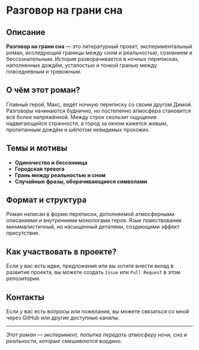 # Разговор на грани сна

## Описание
**Разговор на грани сна** — это литературный проект, экспериментальный роман, исследующий границы между сном и реальностью, сознанием и бессознательным. История разворачивается в ночных переписках, наполненных дождём, усталостью и тонкой гранью между повседневным и тревожным.

## О чём этот роман?
Главный герой, Макс, ведёт ночную переписку со своим другом Димой. Разговоры начинаются буднично, но постепенно атмосфера становится всё более напряжённой. Между строк скользит ощущение надвигающейся странности, а город за окном кажется живым, пропитанным дождём и шёпотом невидимых прохожих.

## Темы и мотивы
- **Одиночество и бессонница**
- **Городская тревога**
- **Грань между реальностью и сном**
- **Случайные фразы, оборачивающиеся символами**

## Формат и структура
Роман написан в форме переписки, дополняемой атмосферными описаниями и внутренними монологами героя. Язык повествования минималистичный, но насыщенный деталями, создающими эффект присутствия.

## Как участвовать в проекте?
Если у вас есть идеи, предложения или вы хотите внести вклад в развитие проекта, вы можете создать `Issue` или `Pull Request` в этом репозитории.

## Контакты
Если у вас есть вопросы или пожелания, вы можете связаться со мной через GitHub или другие доступные каналы.

---

_Этот роман — эксперимент, попытка передать атмосферу ночи, сна и реальности, которые смешиваются воедино._

